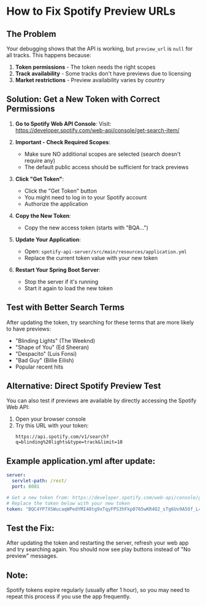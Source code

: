 # How to Fix Spotify Preview URLs

## The Problem
Your debugging shows that the API is working, but `preview_url` is `null` for all tracks. This happens because:
1. **Token permissions** - The token needs the right scopes
2. **Track availability** - Some tracks don't have previews due to licensing
3. **Market restrictions** - Preview availability varies by country

## Solution: Get a New Token with Correct Permissions

1. **Go to Spotify Web API Console**: 
   Visit: https://developer.spotify.com/web-api/console/get-search-item/

2. **Important - Check Required Scopes**:
   - Make sure NO additional scopes are selected (search doesn't require any)
   - The default public access should be sufficient for track previews

3. **Click "Get Token"**:
   - Click the "Get Token" button
   - You might need to log in to your Spotify account
   - Authorize the application

4. **Copy the New Token**:
   - Copy the new access token (starts with "BQA...")

5. **Update Your Application**:
   - Open: `spotify-api-server/src/main/resources/application.yml`
   - Replace the current token value with your new token

6. **Restart Your Spring Boot Server**:
   - Stop the server if it's running
   - Start it again to load the new token

## Test with Better Search Terms

After updating the token, try searching for these terms that are more likely to have previews:
- "Blinding Lights" (The Weeknd)
- "Shape of You" (Ed Sheeran)
- "Despacito" (Luis Fonsi)
- "Bad Guy" (Billie Eilish)
- Popular recent hits

## Alternative: Direct Spotify Preview Test

You can also test if previews are available by directly accessing the Spotify Web API:
1. Open your browser console
2. Try this URL with your token:
   ```
   https://api.spotify.com/v1/search?q=blinding%20lights&type=track&limit=10
   ```

## Example application.yml after update:
```yaml
server:
  servlet-path: /rest/
  port: 8081

# Get a new token from: https://developer.spotify.com/web-api/console/get-search-item/
# Replace the token below with your new token
token: "BQC4YP7XSWucaqWPedYMI48tg9xTqyFPS3hFkp0765wKR4O2_sTg6Uv9A5Of_L4yPxJYGNkxnUg-9fp3aMsrhgxEYU2sQynvpntaMujnBRGJPKPdyLqn0IdC-ITkSq7DmO0uubak"
```

## Test the Fix:
After updating the token and restarting the server, refresh your web app and try searching again. You should now see play buttons instead of "No preview" messages.

## Note:
Spotify tokens expire regularly (usually after 1 hour), so you may need to repeat this process if you use the app frequently.